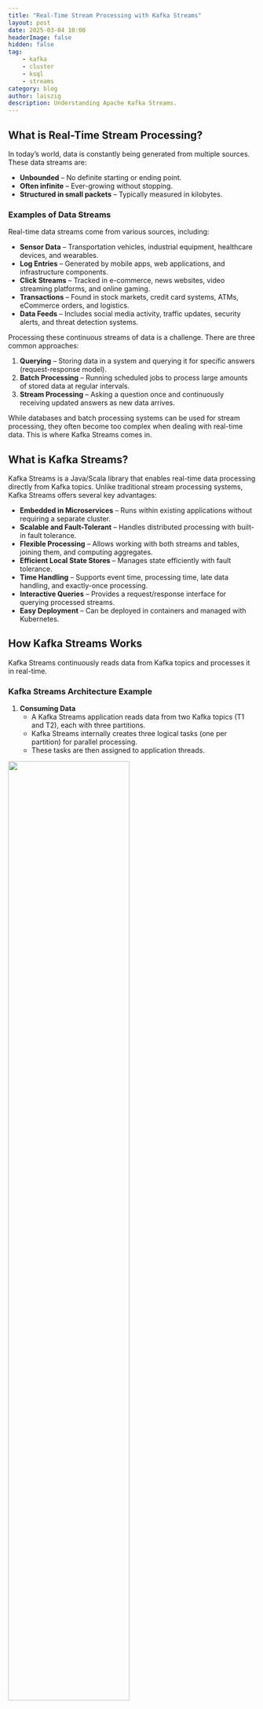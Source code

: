 ```yaml
---
title: "Real-Time Stream Processing with Kafka Streams"
layout: post
date: 2025-03-04 10:00
headerImage: false
hidden: false
tag:
    - kafka
    - cluster
    - ksql
    - streams
category: blog
author: laiszig
description: Understanding Apache Kafka Streams.
---
```


## What is Real-Time Stream Processing?

In today’s world, data is constantly being generated from multiple sources. These data streams are:
- **Unbounded** – No definite starting or ending point.
- **Often infinite** – Ever-growing without stopping.
- **Structured in small packets** – Typically measured in kilobytes.

### Examples of Data Streams
Real-time data streams come from various sources, including:
- **Sensor Data** – Transportation vehicles, industrial equipment, healthcare devices, and wearables.
- **Log Entries** – Generated by mobile apps, web applications, and infrastructure components.
- **Click Streams** – Tracked in e-commerce, news websites, video streaming platforms, and online gaming.
- **Transactions** – Found in stock markets, credit card systems, ATMs, eCommerce orders, and logistics.
- **Data Feeds** – Includes social media activity, traffic updates, security alerts, and threat detection systems.

Processing these continuous streams of data is a challenge. There are three common approaches:

1. **Querying** – Storing data in a system and querying it for specific answers (request-response model).
2. **Batch Processing** – Running scheduled jobs to process large amounts of stored data at regular intervals.
3. **Stream Processing** – Asking a question once and continuously receiving updated answers as new data arrives.

While databases and batch processing systems can be used for stream processing, they often become too complex when dealing with real-time data. This is where Kafka Streams comes in.

## What is Kafka Streams?
Kafka Streams is a Java/Scala library that enables real-time data processing directly from Kafka topics. Unlike traditional stream processing systems, Kafka Streams offers several key advantages:
- **Embedded in Microservices** – Runs within existing applications without requiring a separate cluster.
- **Scalable and Fault-Tolerant** – Handles distributed processing with built-in fault tolerance.
- **Flexible Processing** – Allows working with both streams and tables, joining them, and computing aggregates.
- **Efficient Local State Stores** – Manages state efficiently with fault tolerance.
- **Time Handling** – Supports event time, processing time, late data handling, and exactly-once processing.
- **Interactive Queries** – Provides a request/response interface for querying processed streams.
- **Easy Deployment** – Can be deployed in containers and managed with Kubernetes.

## How Kafka Streams Works

Kafka Streams continuously reads data from Kafka topics and processes it in real-time. 

### Kafka Streams Architecture Example
1. **Consuming Data**
   - A Kafka Streams application reads data from two Kafka topics (T1 and T2), each with three partitions.
   - Kafka Streams internally creates three logical tasks (one per partition) for parallel processing.
   - These tasks are then assigned to application threads.

<img src="/assets/images/post/k-streams-fixed-logical-tasks.jpg" height="70%" width="70%">

2. **Scaling Up**
   - If the application runs on a single machine with two threads, Kafka Streams assigns tasks accordingly.
   - Uneven task distribution can occur if threads are not enough.
   - Increasing the number of threads allows better parallelism and workload sharing.

<img src="/assets/images/post/k-streams-multi-thread.jpg" height="70%" width="70%">

3. **Scaling Out**
   - Deploying another instance of the application on a different machine creates a new thread (T3), automatically redistributing tasks.
   - This process, called **task reassignment**, ensures workload balancing across multiple instances.
   - If the number of instances exceeds the available partitions, extra instances remain idle.

<img src="/assets/images/post/k-streams-instances.jpg" height="70%" width="70%">

4. **Fault Tolerance**
   - If an instance crashes, Kafka Streams automatically reassigns its tasks to the remaining running instances.
   - This ensures seamless failure handling without user intervention.

<img src="/assets/images/post/k-streams-fail-instance.jpg" height="70%" width="70%">

### Why Use Kafka Streams?
Kafka Streams provides a powerful yet lightweight solution for real-time stream processing. It simplifies complex event-driven processing with built-in scalability, fault tolerance, and dynamic workload balancing. Whether you’re working with sensor data, clickstreams, transactions, or log files, Kafka Streams ensures efficient real-time analytics with minimal operational overhead.

## KSQL – SQL for Kafka Streams
KSQL provides a **SQL-like interface** for Kafka Streams, making stream processing accessible without requiring Java or Scala coding.

### Why Use KSQL?
- **SQL-based stream processing** – No need for programming.
- **Scalable & fault-tolerant** – Runs in a distributed environment.
- **Interactive & Headless Modes** – Interactive for development, headless for production.

### How KSQL Works
<img src="/assets/images/post/KSQL.jpg" height="70%" width="70%">

KSQL has three key components:
1. **KSQL Engine** – Parses and executes KSQL queries.
2. **REST Interface** – Facilitates communication with clients.
3. **KSQL Clients** – CLI or UI for writing and running queries.

KSQL allows you to use your Kafka topic as a table and fire SQL-like queries over those topics. With KSQL you can:

#### 1. **Group and Aggregate on Kafka Topics**
Count the number of times each song is played:
```sql
CREATE TABLE song_plays AS
SELECT song_id, COUNT(*) AS play_count
FROM song_stream
GROUP BY song_id;
```

#### 2. **Group and Aggregate Over a Time Window**
Track popular songs over the last hour:
```sql
CREATE TABLE trending_songs AS
SELECT song_id, COUNT(*) AS play_count
FROM song_stream
WINDOW TUMBLING (SIZE 1 HOUR)
GROUP BY song_id;
```

#### 3. **Apply Filters**
Find trending songs in a specific region:
```sql
CREATE TABLE regional_trending_songs AS
SELECT song_id, COUNT(*) AS play_count
FROM song_stream
WINDOW TUMBLING (SIZE 1 HOUR)
WHERE region = 'North America'
GROUP BY song_id;
```

#### 4. **Join Two Topics**
Enhance the dataset by joining song metadata:
```sql
CREATE TABLE song_details AS
SELECT s.song_id, s.play_count, m.artist_name, m.genre
FROM trending_songs s
JOIN song_metadata m
ON s.song_id = m.song_id;
```

#### 5. **Sink the Result into Another Topic**
Store the results in a Kafka topic for further processing:
```sql
CREATE STREAM popular_songs WITH (KAFKA_TOPIC='popular_songs_topic') AS
SELECT * FROM song_details;
```

With KSQL, you can transform Kafka into a real-time data warehouse. The future might even bring **JDBC/ODBC connectors** for visualization tools like **Tableau** and **QlikView**, making real-time analytics even more accessible.

Kafka Streams and KSQL make real-time stream processing easier and more efficient. Whether you're developing a microservice, aggregating real-time metrics, or analyzing data streams, Kafka Streams and KSQL offer powerful tools to handle your data efficiently.